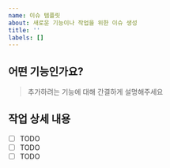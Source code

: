 ```yaml
---
name: 이슈 템플릿
about: 새로운 기능이나 작업을 위한 이슈 생성
title: ''
labels: []
---
```


## 어떤 기능인가요?
> 추가하려는 기능에 대해 간결하게 설명해주세요

## 작업 상세 내용
- [ ] TODO
- [ ] TODO
- [ ] TODO